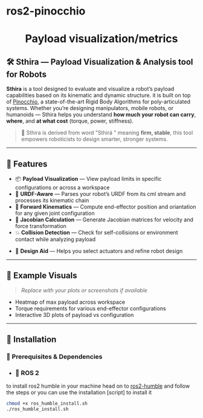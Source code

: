 # ros2-pinocchio
<h1 align="center">Payload visualization/metrics</h1>

## 🛠️ Sthira — Payload Visualization & Analysis tool for Robots

**Sthira** is a tool designed to evaluate and visualize a robot’s payload capabilities based on its kinematic and dynamic structure. it is built on top of [Pinocchio](https://github.com/stack-of-tasks/pinocchio), a state-of-the-art Rigid Body Algorithms for poly-articulated systems. Whether you’re designing manipulators, mobile robots, or humanoids — Sthira helps you understand **how much your robot can carry**, **where**, and **at what cost** (torque, power, stiffness).

> 🧠 Sthira is derived from word "Sthirá " meaning **firm, stable**, this tool empowers roboticists to design smarter, stronger systems.

---

## 🚀 Features

- 📦 **Payload Visualization** — View payload limits in specific configurations or across a workspace
- 🧠 **URDF-Aware** — Parses your robot’s URDF from its cml stream and processes its kinematic chain
- 🧭 **Forward Kinematics** — Compute end-effector position and oriantation for any given joint configuration
-  📐 **Jacobian Calculation** — Generate Jacobian matrices for velocity and force transformation
- 💥 **Collision Detection** — Check for self-collisions or environment contact while analyzing payload
<!-- - ⚙️ **Actuation Constraints** — Takes into account joint torque, velocity, stiffness limits
- 📊 **Joint Requirement Analysis** — Determine torque/power/stiffness required to achieve a desired payload
- 🗺️ **Workspace Mapping** — Visualize payload capability across your robot’s entire workspace -->
- 🔧 **Design Aid** — Helps you select actuators and refine robot design

---

## 📸 Example Visuals

> _Replace with your plots or screenshots if available_
- Heatmap of max payload across workspace
- Torque requirements for various end-effector configurations
- Interactive 3D plots of payload vs configuration

---


## 🔧 Installation

### 🧩 Prerequisites & Dependencies

* ### 🐢 ROS 2
to install ros2 humble in your machine head on to [ros2-humble](https://docs.ros.org/en/humble/Installation.html) and follow the steps or you can use the installation [script] to install it
```bash
chmod +x ros_humble_install.sh
./ros_humble_install.sh
```

